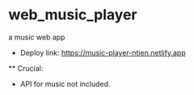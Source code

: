 # web_music_player
a music web app
- Deploy link: https://music-player-ntien.netlify.app

** Crucial:
  - API for music not included.
